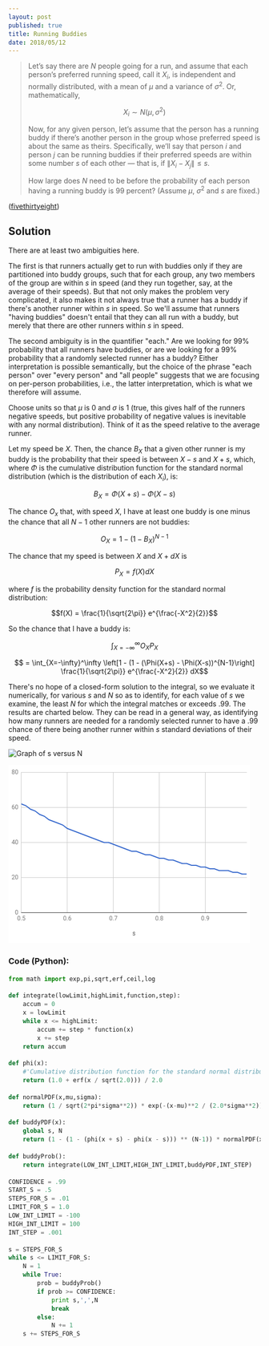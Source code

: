 ```yaml
---
layout: post
published: true
title: Running Buddies
date: 2018/05/12
---
```


>Let’s say there are $N$ people going for a run, and assume that each person’s preferred running speed, call it $X_i$, is independent and normally distributed, with a mean of $\mu$ and a variance of $\sigma^2$. Or, mathematically,
>
>$$X_i \sim N(\mu,\sigma^2)$$
>
>Now, for any given person, let’s assume that the person has a running buddy if there’s another person in the group whose preferred speed is about the same as theirs. Specifically, we’ll say that person $i$ and person $j$ can be running buddies if their preferred speeds are within some number $s$ of each other — that is, if $\|X_i - X_j\| \leq s$.
>
>How large does $N$ need to be before the probability of each person having a running buddy is $99$ percent? (Assume $\mu$, $\sigma^2$ and $s$ are fixed.)

<!--more-->

([fivethirtyeight](https://fivethirtyeight.com/features/how-hard-is-it-to-find-a-running-buddy/))

## Solution

There are at least two ambiguities here. 

The first is that runners actually get to run with buddies only if they are partitioned into buddy groups, such that for each group, any two members of the group are within $s$ in speed (and they run together, say, at the average of their speeds). But that not only makes the problem very complicated, it also makes it not always true that a runner has a buddy if there's another runner within $s$ in speed.  So we'll assume that runners "having buddies" doesn't entail that they can all run with a buddy, but merely that there are other runners within $s$ in speed.

The second ambiguity is in the quantifier "each." Are we looking for $99\%$ probability that all runners have buddies, or are we looking for a $99\%$ probability that a randomly selected runner has a buddy?  Either interpretation is possible semantically, but the choice of the phrase "each person" over "every person" and "all people" suggests that we are focusing on per-person probabilities, i.e., the latter interpretation, which is what we therefore will assume.

Choose units so that $\mu$ is $0$ and $\sigma$ is $1$ (true, this gives half of the runners negative speeds, but positive probability of negative values is inevitable with any normal distribution). Think of it as the speed relative to the average runner.  

Let my speed be $X$. Then, the chance  $B_X$ that a given other runner is my buddy is the probability that their speed is between $X - s$ and $X + s$, which, where $\Phi$ is the cumulative distribution function for the standard normal distribution (which is the distribution of each $X_i$), is:

$$B_X = \Phi(X+s) - \Phi(X-s)$$

The chance $O_x$ that, with speed $X$, I have at least one buddy is one minus the chance that all $N - 1$ other runners are not buddies:

$$O_X = 1 - (1 - B_X)^{N-1}$$

The chance that my speed is between $X$ and $X + dX$ is  

$$P_X = f(X)dX$$

where $f$ is the probability density function for the standard normal distribution:

$$f(X) = \frac{1}{\sqrt{2\pi}} e^{\frac{-X^2}{2}}$$

So the chance that I have a buddy is:

$$\int_{X = -\infty}^\infty O_XP_X$$

$$ = \int_{X=-\infty}^\infty 
\left[1 - (1 - (\Phi(X+s) - \Phi(X-s))^{N-1}\right] \frac{1}{\sqrt{2\pi}} e^{\frac{-X^2}{2}} dX$$

There's no hope of a closed-form solution to the integral, so we evaluate it numerically, for various $s$ and $N$ so as to identify, for each value of $s$ we examine, the least $N$ for which the integral matches or exceeds $.99$.  The results are charted below. They can be read in a general way, as identifying how many runners are needed for a randomly selected runner to have a $.99$ chance of there being another runner within $s$ standard deviations of their speed.

![Graph of s versus N](/img/runningbuddies.PNG)

![Graph of s versus N](/img/runningbuddies2.PNG)

### Code (Python): 

```python
from math import exp,pi,sqrt,erf,ceil,log

def integrate(lowLimit,highLimit,function,step):
	accum = 0
	x = lowLimit
	while x <= highLimit:
		accum += step * function(x)
		x += step
	return accum

def phi(x):
    #'Cumulative distribution function for the standard normal distribution'
    return (1.0 + erf(x / sqrt(2.0))) / 2.0

def normalPDF(x,mu,sigma):
	return (1 / sqrt(2*pi*sigma**2)) * exp(-(x-mu)**2 / (2.0*sigma**2))

def buddyPDF(x):
	global s, N
	return (1 - (1 - (phi(x + s) - phi(x - s))) ** (N-1)) * normalPDF(x,0,1)

def buddyProb():
	return integrate(LOW_INT_LIMIT,HIGH_INT_LIMIT,buddyPDF,INT_STEP)

CONFIDENCE = .99
START_S = .5
STEPS_FOR_S = .01
LIMIT_FOR_S = 1.0
LOW_INT_LIMIT = -100
HIGH_INT_LIMIT = 100
INT_STEP = .001

s = STEPS_FOR_S
while s <= LIMIT_FOR_S:
	N = 1
	while True:
		prob = buddyProb()
		if prob >= CONFIDENCE:
			print s,',',N
			break
		else:
			N += 1
	s += STEPS_FOR_S
```
<br>





